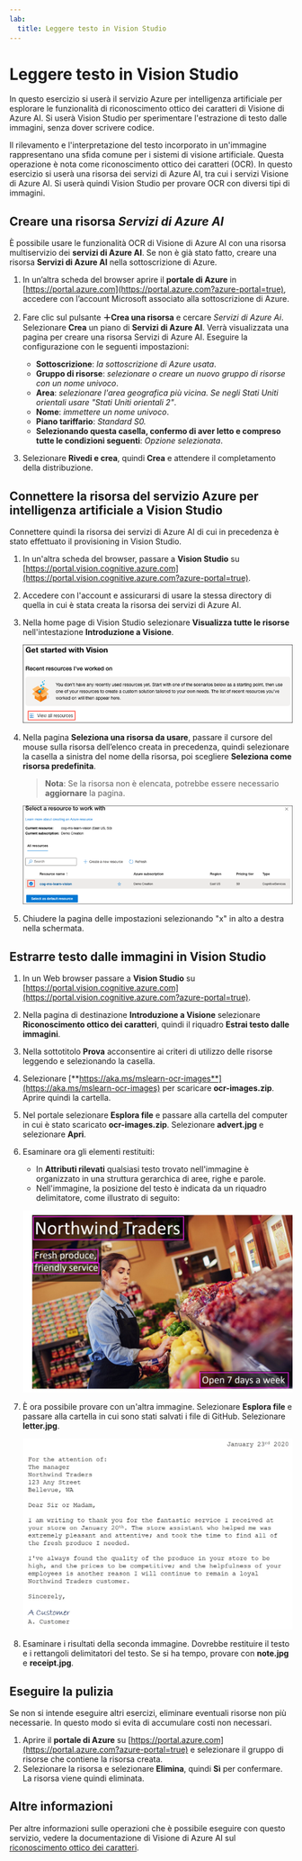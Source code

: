 ```yaml
---
lab:
  title: Leggere testo in Vision Studio
---
```


# Leggere testo in Vision Studio

In questo esercizio si userà il servizio Azure per intelligenza artificiale per esplorare le funzionalità di riconoscimento ottico dei caratteri di Visione di Azure AI. Si userà Vision Studio per sperimentare l'estrazione di testo dalle immagini, senza dover scrivere codice.

Il rilevamento e l'interpretazione del testo incorporato in un'immagine rappresentano una sfida comune per i sistemi di visione artificiale. Questa operazione è nota come riconoscimento ottico dei caratteri (OCR). In questo esercizio si userà una risorsa dei servizi di Azure AI, tra cui i servizi Visione di Azure AI. Si userà quindi Vision Studio per provare OCR con diversi tipi di immagini.

## Creare una risorsa *Servizi di Azure AI*

È possibile usare le funzionalità OCR di Visione di Azure AI con una risorsa multiservizio dei **servizi di Azure AI**. Se non è già stato fatto, creare una risorsa **Servizi di Azure AI** nella sottoscrizione di Azure.

1. In un’altra scheda del browser aprire il **portale di Azure** in [https://portal.azure.com](https://portal.azure.com?azure-portal=true), accedere con l’account Microsoft associato alla sottoscrizione di Azure.

1. Fare clic sul pulsante **&#65291;Crea una risorsa** e cercare *Servizi di Azure Ai*. Selezionare **Crea** un piano di **Servizi di Azure AI**. Verrà visualizzata una pagina per creare una risorsa Servizi di Azure AI. Eseguire la configurazione con le seguenti impostazioni:
    - **Sottoscrizione**: *la sottoscrizione di Azure usata*.
    - **Gruppo di risorse**: *selezionare o creare un nuovo gruppo di risorse con un nome univoco*.
    - **Area**: *selezionare l'area geografica più vicina. Se negli Stati Uniti orientali usare "Stati Uniti orientali 2"*.
    - **Nome**: *immettere un nome univoco*.
    - **Piano tariffario**: *Standard S0.*
    - **Selezionando questa casella, confermo di aver letto e compreso tutte le condizioni seguenti**: *Opzione selezionata*.

1. Selezionare **Rivedi e crea**, quindi **Crea** e attendere il completamento della distribuzione.

## Connettere la risorsa del servizio Azure per intelligenza artificiale a Vision Studio

Connettere quindi la risorsa dei servizi di Azure AI di cui in precedenza è stato effettuato il provisioning in Vision Studio.

1. In un'altra scheda del browser, passare a **Vision Studio** su [https://portal.vision.cognitive.azure.com](https://portal.vision.cognitive.azure.com?azure-portal=true).

1. Accedere con l'account e assicurarsi di usare la stessa directory di quella in cui è stata creata la risorsa dei servizi di Azure AI.

1. Nella home page di Vision Studio selezionare **Visualizza tutte le risorse** nell'intestazione **Introduzione a Visione**.

    ![Il collegamento Visualizza tutte le risorse è evidenziato in Introduzione a Vision in Vision Studio.](./media/analyze-images-vision/vision-resources.png)

1. Nella pagina **Seleziona una risorsa da usare**, passare il cursore del mouse sulla risorsa dell’elenco creata in precedenza, quindi selezionare la casella a sinistra del nome della risorsa, poi scegliere **Seleziona come risorsa predefinita**.

    > **Nota**: Se la risorsa non è elencata, potrebbe essere necessario **aggiornare** la pagina.

    ![La finestra di dialogo Seleziona una risorsa da usare viene visualizzata con la risorsa cog-ms-learn-vision-SUFFIX di Servizi cognitivi evidenziata e selezionata. Il pulsante Seleziona come risorsa predefinita è evidenziato.](./media/analyze-images-vision/default-resource.png)

1. Chiudere la pagina delle impostazioni selezionando "x" in alto a destra nella schermata.

## Estrarre testo dalle immagini in Vision Studio
    
1. In un Web browser passare a **Vision Studio** su [https://portal.vision.cognitive.azure.com](https://portal.vision.cognitive.azure.com?azure-portal=true).

1. Nella pagina di destinazione **Introduzione a Visione** selezionare **Riconoscimento ottico dei caratteri**, quindi il riquadro **Estrai testo dalle immagini**.

1. Nella sottotitolo **Prova** acconsentire ai criteri di utilizzo delle risorse leggendo e selezionando la casella.  

1. Selezionare [**https://aka.ms/mslearn-ocr-images**](https://aka.ms/mslearn-ocr-images) per scaricare **ocr-images.zip**. Aprire quindi la cartella.

1. Nel portale selezionare **Esplora file** e passare alla cartella del computer in cui è stato scaricato **ocr-images.zip**. Selezionare **advert.jpg** e selezionare **Apri**.

1. Esaminare ora gli elementi restituiti:
    - In **Attributi rilevati** qualsiasi testo trovato nell'immagine è organizzato in una struttura gerarchica di aree, righe e parole.
    - Nell'immagine, la posizione del testo è indicata da un riquadro delimitatore, come illustrato di seguito:

    ![Immagine del testo nell'immagine delimitata.](media/read-text-computer-vision/advert-bounding-boxes.jpg)

1. È ora possibile provare con un'altra immagine. Selezionare **Esplora file** e passare alla cartella in cui sono stati salvati i file di GitHub. Selezionare **letter.jpg**.

    ![Immagine di una lettera digitata.](media/read-text-computer-vision/letter.jpg)

1. Esaminare i risultati della seconda immagine. Dovrebbe restituire il testo e i rettangoli delimitatori del testo. Se si ha tempo, provare con **note.jpg** e **receipt.jpg**.

## Eseguire la pulizia

Se non si intende eseguire altri esercizi, eliminare eventuali risorse non più necessarie. In questo modo si evita di accumulare costi non necessari.

1. Aprire il **portale di Azure** su [https://portal.azure.com](https://portal.azure.com?azure-portal=true) e selezionare il gruppo di risorse che contiene la risorsa creata.
1. Selezionare la risorsa e selezionare **Elimina**, quindi **Sì** per confermare. La risorsa viene quindi eliminata.

## Altre informazioni

Per altre informazioni sulle operazioni che è possibile eseguire con questo servizio, vedere la documentazione di Visione di Azure AI sul [riconoscimento ottico dei caratteri](https://learn.microsoft.com/azure/ai-services/computer-vision/overview-ocr).
